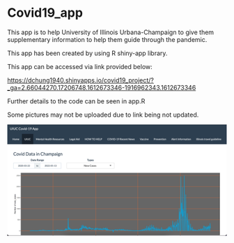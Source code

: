# Covid19_app

This app is to help University of Illinois Urbana-Champaign to give them supplementary information to help them guide through the pandemic.

This app has been created by using R shiny-app library.

This app can be accessed via link provided below:

https://dchung1940.shinyapps.io/covid19_project/?_ga=2.66044270.17206748.1612673346-1916962343.1612673346

Further details to the code can be seen in app.R

Some pictures may not be uploaded due to link being not updated.

![picture](./Covid19.png)
